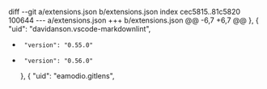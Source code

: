 diff --git a/extensions.json b/extensions.json
index cec5815..81c5820 100644
--- a/extensions.json
+++ b/extensions.json
@@ -6,7 +6,7 @@
     },
     {
       "uid": "davidanson.vscode-markdownlint",
-      "version": "0.55.0"
+      "version": "0.56.0"
     },
     {
       "uid": "eamodio.gitlens",
